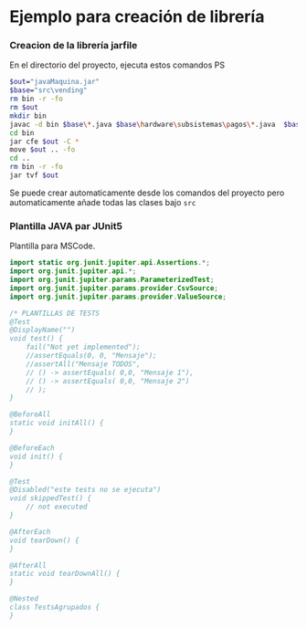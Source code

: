 # Ejemplo para creación de librería

### Creacion de la librería jarfile
En el directorio del proyecto, ejecuta estos comandos PS
```bash
$out="javaMaquina.jar"
$base="src\vending"
rm bin -r -fo
rm $out 
mkdir bin
javac -d bin $base\*.java $base\hardware\subsistemas\pagos\*.java  $base\hardware\subsistemas\productos\*.java $base\hardware\subsistemas\seguridad\*.java $base\producto\*.java 
cd bin
jar cfe $out -C *
move $out .. -fo
cd ..
rm bin -r -fo
jar tvf $out
```

Se puede crear automaticamente desde los comandos del proyecto pero automaticamente añade todas las clases bajo `src` 

### Plantilla JAVA par JUnit5

Plantilla para MSCode.
```java
import static org.junit.jupiter.api.Assertions.*;
import org.junit.jupiter.api.*;
import org.junit.jupiter.params.ParameterizedTest;
import org.junit.jupiter.params.provider.CsvSource;
import org.junit.jupiter.params.provider.ValueSource;

/* PLANTILLAS DE TESTS
@Test
@DisplayName("")
void test() {
	fail("Not yet implemented");
	//assertEquals(0, 0, "Mensaje");
	//assertAll("Mensaje TODOS",
	// () -> assertEquals( 0,0, "Mensaje 1"),
	// () -> assertEquals( 0,0, "Mensaje 2")
	// );
}

@BeforeAll
static void initAll() {
}

@BeforeEach
void init() {
}

@Test
@Disabled("este tests no se ejecuta")
void skippedTest() {
	// not executed
}

@AfterEach
void tearDown() {
}

@AfterAll
static void tearDownAll() {
}

@Nested
class TestsAgrupados {
}
```